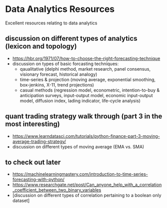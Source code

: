 # Data Analytics Resources
Excellent resources relating to data analytics


## discussion on different types of analytics (lexicon and topology)
- https://hbr.org/1971/07/how-to-choose-the-right-forecasting-technique
- discussion on types of basic forcasting techniques:
  - qaualitative (delphi method, market research, panel consensus, visionary forecast, historical analogy)
  - time-series & projection (moving average, exponential smoothing, box-jenkins, X-11, trend projections)
  - casual methods (regression model, econometric, intention-to-buy & anticipation surveys, input-output  model, economic input-output model, diffusion index, lading indicator, life-cycle analysis)


## quant trading strategy walk through (part 3 in the most interesting)
- https://www.learndatasci.com/tutorials/python-finance-part-3-moving-average-trading-strategy/
- discussion on different types of moving average (EMA vs. SMA)



## to check out later
- https://machinelearningmastery.com/introduction-to-time-series-forecasting-with-python/
- https://www.researchgate.net/post/Can_anyone_help_with_a_correlation_coefficient_between_two_binary_variables
- [discussion on different types of correlation pertaining to a boolean only dataset]
